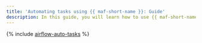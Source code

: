 ```yaml
---
title: 'Automating tasks using {{ maf-short-name }}: Guide'
description: In this guide, you will learn how to use {{ maf-short-name }} for automating operations with {{ yq-full-name }} data. This guide describes the key stages of the process, from preparing the infrastructure to inspecting the results and deleting the resources you created.
---
```


{% include [airflow-auto-tasks](../../_tutorials/dataplatform/airflow-auto-tasks.md) %}